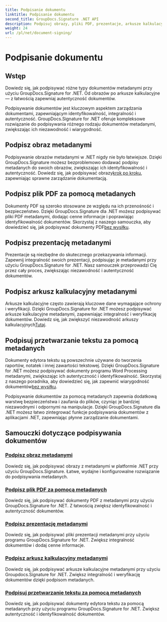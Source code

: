 ```yaml
---
title: Podpisanie dokumentu
linktitle: Podpisanie dokumentu
second_title: GroupDocs.Signature .NET API
description: Podpisuj obrazy, pliki PDF, prezentacje, arkusze kalkulacyjne i dokumenty programu Word za pomocą metadanych za pomocą GroupDocs.Signature .NET. Zwiększ autentyczność i integralność dokumentów.
weight: 24
url: /pl/net/document-signing/
---
```


# Podpisanie dokumentu

## Wstęp

Dowiedz się, jak podpisywać różne typy dokumentów metadanymi przy użyciu GroupDocs.Signature for .NET. Od obrazów po arkusze kalkulacyjne — z łatwością zapewniaj autentyczność dokumentów.

Podpisywanie dokumentów jest kluczowym aspektem zarządzania dokumentami, zapewniającym identyfikowalność, integralność i autentyczność. GroupDocs.Signature for .NET oferuje kompleksowe rozwiązanie do podpisywania różnego rodzaju dokumentów metadanymi, zwiększając ich niezawodność i wiarygodność.

## Podpisz obraz metadanymi
Podpisywanie obrazów metadanymi w .NET nigdy nie było łatwiejsze. Dzięki GroupDocs.Signature możesz bezproblemowo dodawać podpisy metadanych do swoich obrazów, zwiększając ich identyfikowalność i autentyczność. Dowiedz się, jak podpisywać obrazy[krok po kroku](./sign-image-with-metadata/), zapewniając sprawne zarządzanie dokumentacją.

## Podpisz plik PDF za pomocą metadanych
 Dokumenty PDF są szeroko stosowane ze względu na ich przenośność i bezpieczeństwo. Dzięki GroupDocs.Signature dla .NET możesz podpisywać pliki PDF metadanymi, dodając cenne informacje i poprawiając identyfikowalność dokumentów. Skorzystaj z naszego samouczka, aby dowiedzieć się, jak podpisywać dokumenty PDF[bez wysiłku](./sign-pdf-with-metadata/).

## Podpisz prezentację metadanymi
Prezentacje są niezbędne do skutecznego przekazywania informacji. Zapewnij integralność swoich prezentacji, podpisując je metadanymi przy użyciu GroupDocs.Signature for .NET. Nasz samouczek przeprowadzi Cię przez cały proces, zwiększając niezawodność i autentyczność dokumentów.

## Podpisz arkusz kalkulacyjny metadanymi
Arkusze kalkulacyjne często zawierają kluczowe dane wymagające ochrony i weryfikacji. Dzięki GroupDocs.Signature for .NET możesz podpisywać arkusze kalkulacyjne metadanymi, zapewniając integralność i weryfikację dokumentów. Dowiedz się, jak zwiększyć niezawodność arkuszy kalkulacyjnych[Tutaj](./sign-spreadsheet-with-metadata/).

## Podpisuj przetwarzanie tekstu za pomocą metadanych
 Dokumenty edytora tekstu są powszechnie używane do tworzenia raportów, notatek i innej zawartości tekstowej. Dzięki GroupDocs.Signature for .NET możesz podpisywać dokumenty programu Word Processing metadanymi, zwiększając ich autentyczność i identyfikowalność. Skorzystaj z naszego poradnika, aby dowiedzieć się, jak zapewnić wiarygodność dokumentów[bez wysiłku](./sign-word-processing-with-metadata/).

Podpisywanie dokumentów za pomocą metadanych zapewnia dodatkową warstwę bezpieczeństwa i zaufania do plików, czyniąc je bardziej niezawodnymi i odpornymi na manipulacje. Dzięki GroupDocs.Signature dla .NET możesz łatwo zintegrować funkcje podpisywania dokumentów z aplikacjami .NET, zapewniając płynne zarządzanie dokumentami.

## Samouczki dotyczące podpisywania dokumentów
### [Podpisz obraz metadanymi](./sign-image-with-metadata/)
Dowiedz się, jak podpisywać obrazy z metadanymi w platformie .NET przy użyciu GroupDocs.Signature. Łatwe, wydajne i konfigurowalne rozwiązanie do podpisywania metadanych.
### [Podpisz plik PDF za pomocą metadanych](./sign-pdf-with-metadata/)
Dowiedz się, jak podpisywać dokumenty PDF z metadanymi przy użyciu GroupDocs.Signature for .NET. Z łatwością zwiększ identyfikowalność i autentyczność dokumentów.
### [Podpisz prezentację metadanymi](./sign-presentation-with-metadata/)
Dowiedz się, jak podpisywać pliki prezentacji metadanymi przy użyciu programu GroupDocs.Signature for .NET. Zwiększ integralność dokumentów i dodaj cenne informacje.
### [Podpisz arkusz kalkulacyjny metadanymi](./sign-spreadsheet-with-metadata/)
Dowiedz się, jak podpisywać arkusze kalkulacyjne metadanymi przy użyciu Groupdocs.Signature for .NET. Zwiększ integralność i weryfikację dokumentów dzięki podpisom metadanych.
### [Podpisuj przetwarzanie tekstu za pomocą metadanych](./sign-word-processing-with-metadata/)
Dowiedz się, jak podpisywać dokumenty edytora tekstu za pomocą metadanych przy użyciu programu GroupDocs.Signature for .NET. Zwiększ autentyczność i identyfikowalność dokumentów.